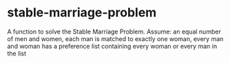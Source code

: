 # stable-marriage-problem
A function to solve the Stable Marriage Problem. Assume: an equal number of men and women, each man is matched to exactly one woman, every man and woman has a preference list containing every woman or every man in the list
